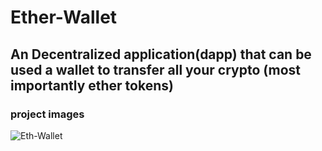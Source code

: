 # Ether-Wallet

## An Decentralized application(dapp) that can be used a wallet to transfer all your crypto (most importantly ether tokens)

### project images 

![Eth-Wallet]()
